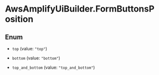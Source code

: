 # AwsAmplifyUiBuilder.FormButtonsPosition

## Enum


* `top` (value: `"top"`)

* `bottom` (value: `"bottom"`)

* `top_and_bottom` (value: `"top_and_bottom"`)


